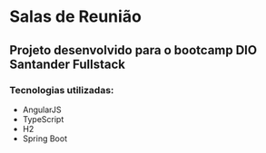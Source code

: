 # Salas de Reunião

## Projeto desenvolvido para o bootcamp DIO Santander Fullstack

### Tecnologias utilizadas:

- AngularJS
- TypeScript
- H2 
- Spring Boot
